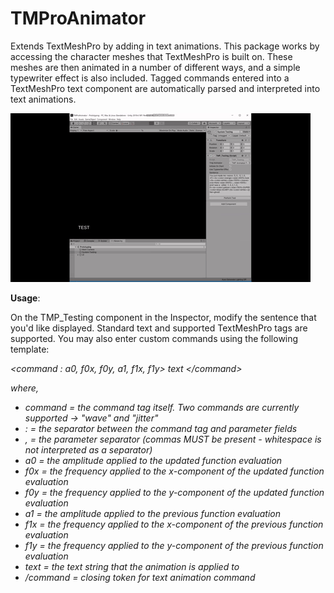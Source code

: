 # TMProAnimator
Extends TextMeshPro by adding in text animations. This package works by accessing the character meshes that TextMeshPro is built on. These meshes are then animated in a number of different ways, and a simple typewriter effect is also included. Tagged commands entered into a TextMeshPro text component are automatically parsed and interpreted into text animations.

![](giphy.gif)

<b>Usage</b>:

On the TMP_Testing component in the Inspector, modify the sentence that you'd like displayed. Standard text and supported TextMeshPro tags are supported. You may also enter custom commands using the following template:

<i><command : a0, f0x, f0y, a1, f1x, f1y> text <\/command>

where,
- command   = the command tag itself. Two commands are currently supported -> "wave" and "jitter"
- :         = the separator between the command tag and parameter fields
- ,         = the parameter separator (commas MUST be present - whitespace is not interpreted as a separator)
- a0        = the amplitude applied to the updated function evaluation
- f0x       = the frequency applied to the x-component of the updated function evaluation
- f0y       = the frequency applied to the y-component of the updated function evaluation
- a1        = the amplitude applied to the previous function evaluation
- f1x       = the frequency applied to the x-component of the previous function evaluation
- f1y       = the frequency applied to the y-component of the previous function evaluation
- text      = the text string that the animation is applied to
- \/command = closing token for text animation command
